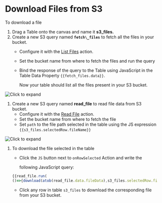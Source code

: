 # Download Files from S3 


To download a file

1. Drag a Table onto the canvas and name it **s3\_files.**
2. Create a new S3 query named **`fetch\_files`** to fetch all the files in your bucket.
   * Configure it with the [List Files](/connect-data/reference/querying-amazon-s3#list-files) action.
   * Set the bucket name from where to fetch the files and run the query
   *   Bind the response of the query to the Table using JavaScript in the Table Data Property `{{fetch_files.data}}`.

       Now your table should list all the files present in your S3 bucket.

![Click to expand](/img/bind-list-files-to-table.png)

1. Create a new S3 query named **read\_file** to read file data from S3 bucket.
   * Configure it with the [Read File](/connect-data/reference/querying-amazon-s3#read-file) action.
   * Set the bucket name from where to fetch the file
   * Set `path` to the file path selected in the table using the JS expression `{{s3_files.selectedRow.fileName}}`

![Click to expand](/img/s3-read-file-query.png)

1.  To download the file selected in the table

    *   Click the `JS` button next to `onRowSelected` Action and write the

        following JavaScript query:

    ```javascript
    {{read_file.run(
    ()=>{download(atob(read_file.data.fileData),s3_files.selectedRow.fileName.split("/").pop())})}}
    ```

    * Click any row in table `s3_files` to download the corresponding file from your S3 bucket.
